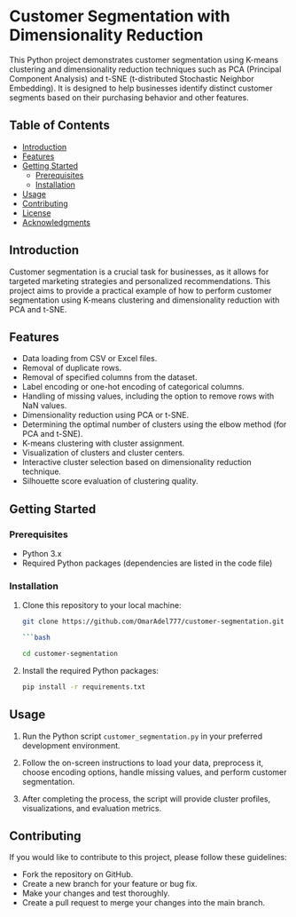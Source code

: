 # Customer Segmentation with Dimensionality Reduction

This Python project demonstrates customer segmentation using K-means clustering and dimensionality reduction techniques such as PCA (Principal Component Analysis) and t-SNE (t-distributed Stochastic Neighbor Embedding). It is designed to help businesses identify distinct customer segments based on their purchasing behavior and other features.

## Table of Contents

- [Introduction](#introduction)
- [Features](#features)
- [Getting Started](#getting-started)
  - [Prerequisites](#prerequisites)
  - [Installation](#installation)
- [Usage](#usage)
- [Contributing](#contributing)
- [License](#license)
- [Acknowledgments](#acknowledgments)

## Introduction

Customer segmentation is a crucial task for businesses, as it allows for targeted marketing strategies and personalized recommendations. This project aims to provide a practical example of how to perform customer segmentation using K-means clustering and dimensionality reduction with PCA and t-SNE.

## Features

- Data loading from CSV or Excel files.
- Removal of duplicate rows.
- Removal of specified columns from the dataset.
- Label encoding or one-hot encoding of categorical columns.
- Handling of missing values, including the option to remove rows with NaN values.
- Dimensionality reduction using PCA or t-SNE.
- Determining the optimal number of clusters using the elbow method (for PCA and t-SNE).
- K-means clustering with cluster assignment.
- Visualization of clusters and cluster centers.
- Interactive cluster selection based on dimensionality reduction technique.
- Silhouette score evaluation of clustering quality.

## Getting Started

### Prerequisites

- Python 3.x
- Required Python packages (dependencies are listed in the code file)

### Installation

1. Clone this repository to your local machine:

   ```bash
   git clone https://github.com/OmarAdel777/customer-segmentation.git

   ```bash

   cd customer-segmentation
   ```
   
 
2. Install the required Python packages:

   ```bash
   pip install -r requirements.txt
   ```

## Usage

1. Run the Python script `customer_segmentation.py` in your preferred development environment.

2. Follow the on-screen instructions to load your data, preprocess it, choose encoding options, handle missing values, and perform customer segmentation.

3. After completing the process, the script will provide cluster profiles, visualizations, and evaluation metrics.

## Contributing

If you would like to contribute to this project, please follow these guidelines:

- Fork the repository on GitHub.
- Create a new branch for your feature or bug fix.
- Make your changes and test thoroughly.
- Create a pull request to merge your changes into the main branch.

